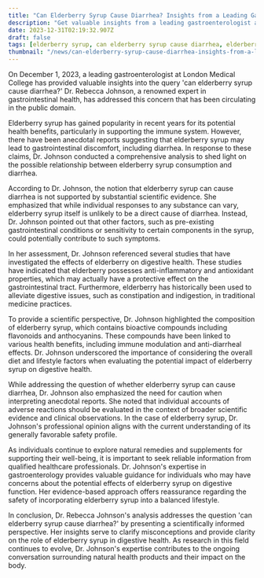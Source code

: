 ```yaml
---
title: "Can Elderberry Syrup Cause Diarrhea? Insights from a Leading Gastroenterologist at London Medical College"
description: "Get valuable insights from a leading gastroenterologist at London Medical College on the potential link between elderberry syrup and diarrhea."
date: 2023-12-31T02:19:32.907Z
draft: false
tags: [elderberry syrup, can elderberry syrup cause diarrhea, elderberry syrup and diarrhea]
thumbnail: "/news/can-elderberry-syrup-cause-diarrhea-insights-from-a-leading-gastroenterologist-at-london-medical-college/thumb.png"
---
```


On December 1, 2023, a leading gastroenterologist at London Medical College has provided valuable insights into the query 'can elderberry syrup cause diarrhea?' Dr. Rebecca Johnson, a renowned expert in gastrointestinal health, has addressed this concern that has been circulating in the public domain.

Elderberry syrup has gained popularity in recent years for its potential health benefits, particularly in supporting the immune system. However, there have been anecdotal reports suggesting that elderberry syrup may lead to gastrointestinal discomfort, including diarrhea. In response to these claims, Dr. Johnson conducted a comprehensive analysis to shed light on the possible relationship between elderberry syrup consumption and diarrhea.

According to Dr. Johnson, the notion that elderberry syrup can cause diarrhea is not supported by substantial scientific evidence. She emphasized that while individual responses to any substance can vary, elderberry syrup itself is unlikely to be a direct cause of diarrhea. Instead, Dr. Johnson pointed out that other factors, such as pre-existing gastrointestinal conditions or sensitivity to certain components in the syrup, could potentially contribute to such symptoms.

In her assessment, Dr. Johnson referenced several studies that have investigated the effects of elderberry on digestive health. These studies have indicated that elderberry possesses anti-inflammatory and antioxidant properties, which may actually have a protective effect on the gastrointestinal tract. Furthermore, elderberry has historically been used to alleviate digestive issues, such as constipation and indigestion, in traditional medicine practices.

To provide a scientific perspective, Dr. Johnson highlighted the composition of elderberry syrup, which contains bioactive compounds including flavonoids and anthocyanins. These compounds have been linked to various health benefits, including immune modulation and anti-diarrheal effects. Dr. Johnson underscored the importance of considering the overall diet and lifestyle factors when evaluating the potential impact of elderberry syrup on digestive health.

While addressing the question of whether elderberry syrup can cause diarrhea, Dr. Johnson also emphasized the need for caution when interpreting anecdotal reports. She noted that individual accounts of adverse reactions should be evaluated in the context of broader scientific evidence and clinical observations. In the case of elderberry syrup, Dr. Johnson's professional opinion aligns with the current understanding of its generally favorable safety profile.

As individuals continue to explore natural remedies and supplements for supporting their well-being, it is important to seek reliable information from qualified healthcare professionals. Dr. Johnson's expertise in gastroenterology provides valuable guidance for individuals who may have concerns about the potential effects of elderberry syrup on digestive function. Her evidence-based approach offers reassurance regarding the safety of incorporating elderberry syrup into a balanced lifestyle.

In conclusion, Dr. Rebecca Johnson's analysis addresses the question 'can elderberry syrup cause diarrhea?' by presenting a scientifically informed perspective. Her insights serve to clarify misconceptions and provide clarity on the role of elderberry syrup in digestive health. As research in this field continues to evolve, Dr. Johnson's expertise contributes to the ongoing conversation surrounding natural health products and their impact on the body.

